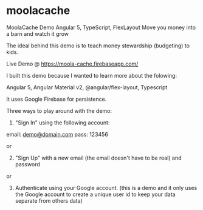 
# moolacache
MoolaCache Demo Angular 5, TypeScript, FlexLayout
    Move you money into a barn and watch it grow

The ideal behind this demo is to teach money stewardship (budgeting) to kids.

Live Demo @ https://moola-cache.firebaseapp.com/

I built this demo because I wanted to learn more about the folowing:

Angular 5, Angular Material v2, @angular/flex-layout, Typescript

It uses Google Firebase for persistence.

Three ways to play around with the demo:

1. "Sign In" using the following account:

email: demo@domain.com
pass: 123456

or

2. "Sign Up" with a new email (the email doesn't have to be real) and password

or

3. Authenticate using your Google account. (this is a demo and it only uses the Google account to create a unique user id to keep your data separate from others data)

